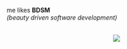 
me likes **BDSM**
<br/>
*(beauty driven software development)*

<br/>  
<div align="center"><img src="https://github-readme-stats.vercel.app/api/top-langs/?username=VibhinnS&hide_border=true&layout=compact&theme=tokyonight" align="center" /></div>  

<br/>  
